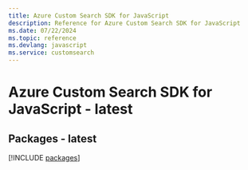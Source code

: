 ```yaml
---
title: Azure Custom Search SDK for JavaScript
description: Reference for Azure Custom Search SDK for JavaScript
ms.date: 07/22/2024
ms.topic: reference
ms.devlang: javascript
ms.service: customsearch
---
```

# Azure Custom Search SDK for JavaScript - latest
## Packages - latest
[!INCLUDE [packages](custom-search-index.md)]